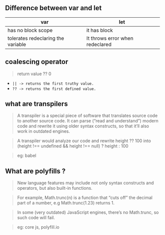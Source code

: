 ## Difference between var and let
|var|let|
|----|----|
|has no block scope|it has block|
|tolerates redeclaring the variable|It throws error when redeclared|

## coalescing operator
> return value ?? 0

* `|| -> returns the first truthy value.`
* `?? -> returns the first defined value.`

## what are transpilers
> A transpiler is a special piece of software that translates source code to another source code. It can parse (“read and understand”) modern code and rewrite it using older syntax constructs, so that it’ll also work in outdated engines.

> A transpiler would analyze our code and rewrite height ?? 100 into (height !== undefined && height !== null) ? height : 100

> eg: babel

## What are polyfills ?
> New language features may include not only syntax constructs and operators, but also built-in functions.

> For example, Math.trunc(n) is a function that “cuts off” the decimal part of a number, e.g Math.trunc(1.23) returns 1.

> In some (very outdated) JavaScript engines, there’s no Math.trunc, so such code will fail.

> eg: core js, polyfill.io